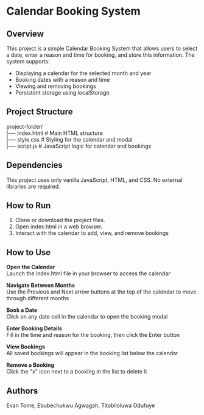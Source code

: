 # Calendar Booking System

## Overview
This project is a simple Calendar Booking System that allows users to select a date, enter a reason and time for booking, and store this information. The system supports:
- Displaying a calendar for the selected month and year
- Booking dates with a reason and time
- Viewing and removing bookings
- Persistent storage using localStorage

## Project Structure
project-folder/<br />
|── index.html      # Main HTML structure<br />
|── style.css       # Styling for the calendar and modal<br />
|── script.js       # JavaScript logic for calendar and bookings<br />

## Dependencies
This project uses only vanilla JavaScript, HTML, and CSS. No external libraries are required.

## How to Run
1. Clone or download the project files.
2. Open index.html in a web browser.
3. Interact with the calendar to add, view, and remove bookings

## How to Use
**Open the Calendar**<br />
Launch the index.html file in your browser to access the calendar

**Navigate Between Months**<br />
Use the Previous and Next arrow buttons at the top of the calendar to move through different months

**Book a Date**<br />
Click on any date cell in the calendar to open the booking modal

**Enter Booking Details**<br />
Fill in the time and reason for the booking, then click the Enter button

**View Bookings**<br />
All saved bookings will appear in the booking list below the calendar

**Remove a Booking**<br />
Click the "x" icon next to a booking in the list to delete it

## Authors
Evan Tome, Ebubechukwu Agwagah, Titobiloluwa Odufuye
